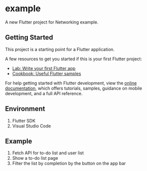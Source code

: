 # example

A new Flutter project for Networking example.

## Getting Started

This project is a starting point for a Flutter application.

A few resources to get you started if this is your first Flutter project:

- [Lab: Write your first Flutter app](https://docs.flutter.dev/get-started/codelab)
- [Cookbook: Useful Flutter samples](https://docs.flutter.dev/cookbook)

For help getting started with Flutter development, view the
[online documentation](https://docs.flutter.dev/), which offers tutorials,
samples, guidance on mobile development, and a full API reference.

## Environment

1. Flutter SDK
2. Visual Studio Code

## Example

1. Fetch API for to-do list and user list
2. Show a to-do list page
3. Filter the list by completion by the button on the app bar
